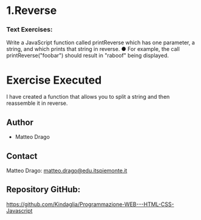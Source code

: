 # 1.Reverse

### Text Exercises:
Write a JavaScript function called printReverse which has one parameter, a
string, and which prints that string in reverse.
● For example, the call printReverse("foobar") should result in "raboof" being
displayed.

# Exercise Executed
I have created a function that allows you to split a string and then reassemble it in reverse.



## Author
* Matteo Drago

## Contact
Matteo Drago: matteo.drago@edu.itspiemonte.it 

## Repository GitHub:
https://github.com/Kindaglia/Programmazione-WEB---HTML-CSS-Javascript